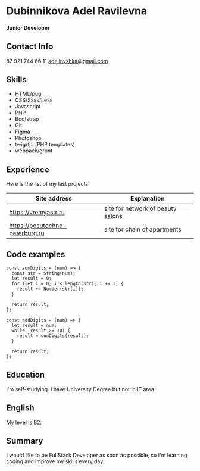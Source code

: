 # Dubinnikova Adel Ravilevna

#### Junior Developer

## Contact Info
87 921 744 66 11
adelinyshka@gmail.com

## Skills
* HTML/pug
* CSS/Sass/Less
* Javascript
* PHP
* Bootstrap
* Git
* Figma
* Photoshop
* twig/tpl (PHP templates)
* webpack/grunt

## Experience
Here is the list of my last projects

Site address | Explanation
------------ | -------------
https://vremyastr.ru | site for network of beauty salons
https://posutochno-peterburg.ru | site for chain of apartments

## Code examples
```
const sumDigits = (num) => {
  const str = String(num);
  let result = 0;
  for (let i = 0; i < length(str); i += 1) {
    result += Number(str[i]);
  }

  return result;
};

const addDigits = (num) => {
  let result = num;
  while (result >= 10) {
    result = sumDigits(result);
  }

  return result;
};

```

## Education
I'm self-studying. I have University Degree but not in IT area.

## English
My level is B2.

## Summary
I would like to be FullStack Developer as soon as possible, so I'm learning,
coding and improve my skills every day.